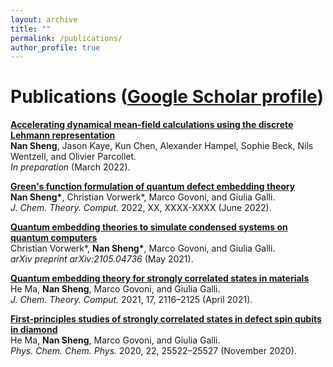 ```yaml
---
layout: archive
title: ""
permalink: /publications/
author_profile: true
---
```


<!-- {% if author.googlescholar %}
  You can also find my articles on <u><a href="{{author.googlescholar}}">my Google Scholar profile</a>.</u>
{% endif %}

{% include base_path %}

{% for post in site.publications reversed %}
  {% include archive-single.html %}
{% endfor %} -->

# Publications ([Google Scholar profile](https://scholar.google.com/citations?user=kzgjJHIAAAAJ&hl=en))
[**Accelerating dynamical mean-field calculations using the discrete Lehmann representation**](/publications/)<br>
**Nan Sheng**, Jason Kaye, Kun Chen, Alexander Hampel, Sophie Beck, Nils Wentzell, and Olivier Parcollet.<br>
*In preparation* (March 2022).

[**Green's function formulation of quantum defect embedding theory**](https://pubs.acs.org/doi/full/10.1021/acs.jctc.2c00240)<br>
**Nan Sheng\***, Christian Vorwerk\*, Marco Govoni, and Giulia Galli.<br>
*J. Chem. Theory. Comput.* 2022, XX, XXXX-XXXX (June 2022).

[**Quantum embedding theories to simulate condensed systems on quantum computers**](https://arxiv.org/abs/2105.04736)<br>
Christian Vorwerk\*, **Nan Sheng\***, Marco Govoni, and Giulia Galli.<br>
*arXiv preprint arXiv:2105.04736* (May 2021).

[**Quantum embedding theory for strongly correlated states in materials**](https://pubs.acs.org/doi/10.1021/acs.jctc.0c01258)<br>
He Ma, **Nan Sheng**, Marco Govoni, and Giulia Galli.<br>
*J. Chem. Theory. Comput.* 2021, 17, 2116–2125 (April 2021).

[**First-principles studies of strongly correlated states in defect spin qubits in diamond**](https://pubs.rsc.org/en/content/articlelanding/2020/cp/d0cp04585c)<br>
He Ma, **Nan Sheng**, Marco Govoni, and Giulia Galli.<br>
*Phys. Chem. Chem. Phys.* 2020, 22, 25522–25527 (November 2020).
